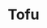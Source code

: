 ---
image:
title: Tofu
description: soft corn tortillas, seasoned organic tofu, salsa roja, cabbage slaw, baja crema
price:
available: true
menu_name: _our_menus/tacos.md
---